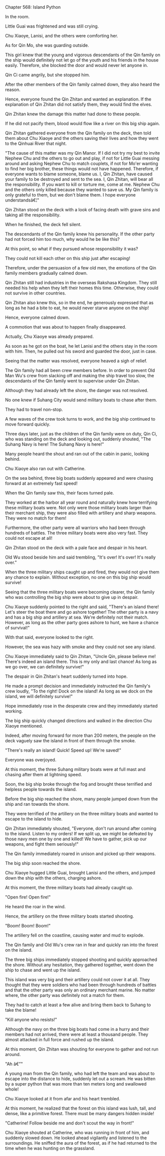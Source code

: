 Chapter 568: Island Python

In the room.

Little Guai was frightened and was still crying.

Chu Xiaoye, Lanisi, and the others were comforting her.

As for Qin Mo, she was guarding outside.

This girl knew that the young and vigorous descendants of the Qin family on the ship would definitely not let go of the youth and his friends in the house easily. Therefore, she blocked the door and would never let anyone in.

Qin Ci came angrily, but she stopped him.

After the other members of the Qin family calmed down, they also heard the reason.

Hence, everyone found the Qin Zhitan and wanted an explanation. If the explanation of Qin Zhitan did not satisfy them, they would find the elves.

Qin Zhitan knew the damage this matter had done to these people.

If he did not pacify them, blood would flow like a river on this big ship again.

Qin Zhitan gathered everyone from the Qin family on the deck, then told them about Chu Xiaoye and the others saving their lives and how they went to the Qinhuai River that night.

"The cause of this matter was my Qin Manor. If I did not try my best to invite Nephew Chu and the others to go out and play, if not for Little Guai messing around and asking Nephew Chu to match couplets, if not for Mo'er wanting to find her big brother, these things would not have happened. Therefore, if everyone wants to blame someone, blame us. I, Qin Zhitan, have caused your family to be destroyed and sent to the sea. I, Qin Zhitan, will bear all the responsibility. If you want to kill or torture me, come at me. Nephew Chu and the others only killed because they wanted to save us. My Qin family is only grateful to them, but we don't blame them. I hope everyone understandsâ€¦"

Qin Zhitan stood on the deck with a look of facing death with grave sins and taking all the responsibility.

When he finished, the deck fell silent.

The descendants of the Qin family knew his personality. If the other party had not forced him too much, why would he be like this?

At this point, so what if they pursued whose responsibility it was?

They could not kill each other on this ship just after escaping\!

Therefore, under the persuasion of a few old men, the emotions of the Qin family members gradually calmed down.

Qin Zhitan still had industries in the overseas Rakshasa Kingdom. They still needed his help when they left their homes this time. Otherwise, they could not survive in other countries.

Qin Zhitan also knew this, so in the end, he generously expressed that as long as he had a bite to eat, he would never starve anyone on the ship\!

Hence, everyone calmed down.

A commotion that was about to happen finally disappeared.

Actually, Chu Xiaoye was already prepared.

As soon as he got on the boat, he let Lanisi and the others stay in the room with him. Then, he pulled out his sword and guarded the door, just in case.

Seeing that the matter was resolved, everyone heaved a sigh of relief.

The Qin family had all been crew members before. In order to prevent Old Man Wu's crew from slacking off and making the ship travel too slow, the descendants of the Qin family went to supervise under Qin Zhitan.

Although they had already left the shore, the danger was not resolved.

No one knew if Suhang City would send military boats to chase after them.

They had to travel non-stop.

A few waves of the crew took turns to work, and the big ship continued to move forward quickly.

Three days later, just as the children of the Qin family were on duty, Qin Ci, who was standing on the deck and looking out, suddenly shouted, "The Suhang Navy is here\! The Suhang Navy is here\!"

Many people heard the shout and ran out of the cabin in panic, looking behind.

Chu Xiaoye also ran out with Catherine.

On the sea behind, three big boats suddenly appeared and were chasing forward at an extremely fast speed\!

When the Qin family saw this, their faces turned pale.

They worked at the harbor all year round and naturally knew how terrifying these military boats were. Not only were those military boats larger than their merchant ship, they were also filled with artillery and sharp weapons. They were no match for them\!

Furthermore, the other party were all warriors who had been through hundreds of battles. The three military boats were also very fast. They could not escape at all\!

Qin Zhitan stood on the deck with a pale face and despair in his heart.

Old Wu stood beside him and said trembling, "It's over\! It's over\! It's really over."

When the three military ships caught up and fired, they would not give them any chance to explain. Without exception, no one on this big ship would survive\!

Seeing that the three military boats were becoming clearer, the Qin family who was controlling the big ship were about to give up in despair.

Chu Xiaoye suddenly pointed to the right and said, "There's an island there\! Let's steer the boat there and go ashore together\! The other party is a navy and has a big ship and artillery at sea. We're definitely not their match. However, as long as the other party goes ashore to hunt, we have a chance of survival\!"

With that said, everyone looked to the right.

However, the sea was hazy with smoke and they could not see any island.

Chu Xiaoye immediately said to Qin Zhitan, "Uncle Qin, please believe me\! There's indeed an island there. This is my only and last chance\! As long as we go over, we can definitely survive\!"

The despair in Qin Zhitan's heart suddenly turned into hope.

He made a prompt decision and immediately instructed the Qin family's crew loudly, "To the right\! Dock on the island\! As long as we dock on the island, we will definitely survive\!"

Hope immediately rose in the desperate crew and they immediately started working.

The big ship quickly changed directions and walked in the direction Chu Xiaoye mentioned.

Indeed, after moving forward for more than 200 meters, the people on the deck vaguely saw the island in front of them through the smoke.

"There's really an island\! Quick\! Speed up\! We're saved\!"

Everyone was overjoyed.

At this moment, the three Suhang military boats were at full mast and chasing after them at lightning speed.

Soon, the big ship broke through the fog and brought these terrified and helpless people towards the island.

Before the big ship reached the shore, many people jumped down from the ship and ran towards the shore.

They were terrified of the artillery on the three military boats and wanted to escape to the island to hide.

Qin Zhitan immediately shouted, "Everyone, don't run around after coming to the island. Listen to my orders\! If we split up, we might be defeated by those navy men one by one and killed\! We have to gather, pick up our weapons, and fight them seriously\!"

The Qin family immediately roared in unison and picked up their weapons.

The big ship soon reached the shore.

Chu Xiaoye hugged Little Guai, brought Lanisi and the others, and jumped down the ship with the others, charging ashore.

At this moment, the three military boats had already caught up.

"Open fire\! Open fire\!"

He heard the roar in the wind.

Hence, the artillery on the three military boats started shooting.

"Boom\! Boom\! Boom\!"

The artillery fell on the coastline, causing water and mud to explode.

The Qin family and Old Wu's crew ran in fear and quickly ran into the forest on the island.

The three big ships immediately stopped shooting and quickly approached the shore. Without any hesitation, they gathered together, went down the ship to chase and went up the island.

This island was very big and their artillery could not cover it at all. They thought that they were soldiers who had been through hundreds of battles and that the other party was only an ordinary merchant marine. No matter where, the other party was definitely not a match for them.

They had to catch at least a few alive and bring them back to Suhang to take the blame\!

"Kill anyone who resists\!"

Although the navy on the three big boats had come in a hurry and their members had not arrived, there were at least a thousand people. They almost attacked in full force and rushed up the island.

At this moment, Qin Zhitan was shouting for everyone to gather and not run around.

"Ah â€”"

A young man from the Qin family, who had left the team and was about to escape into the distance to hide, suddenly let out a scream. He was bitten by a super python that was more than ten meters long and swallowed whole\!

Chu Xiaoye looked at it from afar and his heart trembled.

At this moment, he realized that the forest on this island was lush, tall, and dense, like a primitive forest. There must be many dangers hidden inside\!

"Catherine\! Follow beside me and don't scout the way in front\!"

Chu Xiaoye shouted at Catherine, who was running in front of him, and suddenly slowed down. He looked ahead vigilantly and listened to the surroundings. He sniffed the aura of the forest, as if he had returned to the time when he was hunting on the grassland.